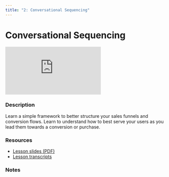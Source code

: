 ```yaml
---
title: "2: Conversational Sequencing"
---
```


# Conversational Sequencing

<div class='embed-container'><iframe src='https://player.vimeo.com/video/322697229' frameborder='0' webkitAllowFullScreen mozallowfullscreen allowFullScreen></iframe></div>


### Description

Learn a simple framework to better structure your sales funnels and conversion flows. Learn to understand how to best serve your users as you lead them towards a conversion or purchase.

### Resources

- [Lesson slides (PDF)](https://drive.google.com/open?id=1Gfzf4MUZTcTAsoybKBUDcvip-9JkYrXz)
- [Lesson transcripts](https://drive.google.com/open?id=1APAGXNg-UOt0ytlK1IR7lkppCWbo08hz673MoeBJ9pM)

### Notes